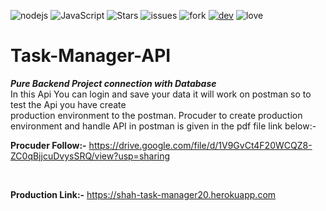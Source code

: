 ![nodejs](https://img.shields.io/badge/NodeJs-Framework-blue?logo=nodejs)
![JavaScript](https://img.shields.io/badge/JavaScript-Language-Red?logo=javascript)
![Stars](https://img.shields.io/github/stars/surrajj20/Task-Manager-API)
![issues](https://img.shields.io/github/issues/surrajj20/Task-Manager-API)
![fork](https://img.shields.io/github/forks/surrajj20/Task-Manager-API)
[![dev](https://img.shields.io/badge/developed%20by%20-suraj%20sah-blue)](https://surrajj20.github.io/Portfolio-of-SURAJ-SAH/)
![love](https://img.shields.io/badge/open%20%20source-%E2%9D%A4-red)

# Task-Manager-API

***Pure Backend Project connection with Database*** <br>
In this Api You can login and save your data it will work on postman so to test the Api you have create<br>
production environment to the postman. Procuder to create production environment and handle API in postman is given in the pdf file link below:- <br>

**Procuder Follow:-** https://drive.google.com/file/d/1V9GvCt4F20WCQZ8-ZC0qBjjcuDvysSRQ/view?usp=sharing

<br>

**Production Link:-** https://shah-task-manager20.herokuapp.com
